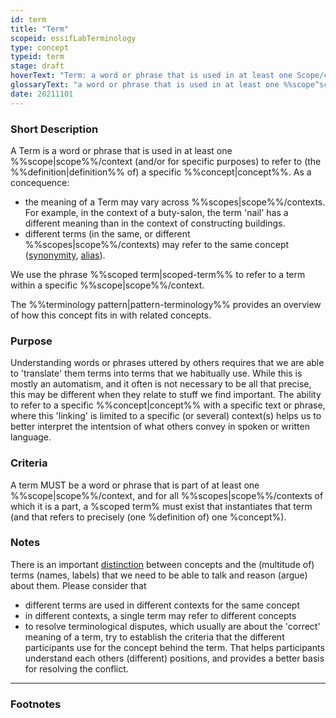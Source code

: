 ```yaml
---
id: term
title: "Term"
scopeid: essifLabTerminology
type: concept
typeid: term
stage: draft
hoverText: "Term: a word or phrase that is used in at least one Scope/context to refer to (the Definition of) a specific Concept."
glossaryText: "a word or phrase that is used in at least one %%scope^scope%%/context to refer to (the %%definition^definition%% of) a specific %%concept^concept%%."
date: 20211101
---
```


### Short Description
A Term is a word or phrase that is used in at least one %%scope|scope%%/context (and/or for specific purposes) to refer to (the %%definition|definition%% of) a specific %%concept|concept%%. As a concequence:
- the meaning of a Term may vary across %%scopes|scope%%/contexts. For example, in the context of a buty-salon, the term 'nail' has a different meaning than in the context of constructing buildings.
- different terms (in the same, or different %%scopes|scope%%/contexts) may refer to the same concept ([synonymity](https://en.wikipedia.org/wiki/Synonym), [alias](https://www.merriam-webster.com/dictionary/alias)).

We use the phrase %%scoped term|scoped-term%% to refer to a term within a specific %%scope|scope%%/context.

The %%terminology pattern|pattern-terminology%% provides an overview of how this concept fits in with related concepts.

### Purpose
Understanding words or phrases uttered by others requires that we are able to 'translate' them terms into terms that we habitually use. While this is mostly an automatism, and it often is not necessary to be all that precise, this may be different when they relate to stuff we find important. The ability to refer to a specific %%concept|concept%% with a specific text or phrase, where this 'linking' is limited to a specific (or several) context(s) helps us to better interpret the intentsion of what others convey in spoken or written language.

### Criteria
A term MUST be a word or phrase that is part of at least one %%scope|scope%%/context, and for all %%scopes|scope%%/contexts of which it is a part, a %scoped term% must exist that instantiates that term (and that refers to precisely (one %definition of) one %concept%).

### Notes
There is an important [distinction](https://simple.wikipedia.org/wiki/Concept) between concepts and the (multitude of) terms (names, labels) that we need to be able to talk and reason (argue) about them. Please consider that

* different terms are used in different contexts for the same concept
* in different contexts, a single term may refer to different concepts
* to resolve terminological disputes, which usually are about the 'correct' meaning of a term, try to establish the criteria that the different participants use for the concept behind the term. That helps participants understand each others (different) positions, and provides a better basis for resolving the conflict.

---
### Footnotes

[^1]: WikiPedia has a concise [explanation of concepts](https://en.wikipedia.org/wiki/Concept). We use the term 'concept' as a [mental representation](https://en.wikipedia.org/wiki/Mental_representation).

[^2]: For the difference between 'Concept' and 'Term', see https://simple.wikipedia.org/wiki/Concept.
